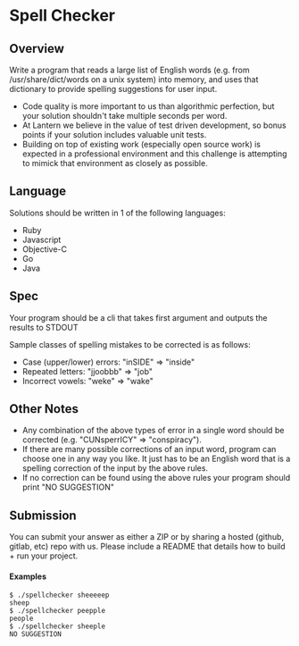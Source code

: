 # Spell Checker

## Overview
Write a program that reads a large list of English words (e.g. from /usr/share/dict/words on a unix system) into memory, and uses that dictionary to provide spelling suggestions for user input.

* Code quality is more important to us than algorithmic perfection, but your solution shouldn't take multiple seconds per word.
* At Lantern we believe in the value of test driven development, so bonus points if your solution includes valuable unit tests.
* Building on top of existing work (especially open source work) is expected in a professional environment and this challenge is attempting to mimick that environment as closely as possible. 

## Language

Solutions should be written in 1 of the following languages: 

* Ruby
* Javascript
* Objective-C
* Go
* Java

## Spec

Your program should be a cli that takes first argument and outputs the results to STDOUT 

Sample classes of spelling mistakes to be corrected is as follows:

* Case (upper/lower) errors: "inSIDE" => "inside" 
* Repeated letters: "jjoobbb" => "job" 
* Incorrect vowels: "weke" => "wake" 

## Other Notes

* Any combination of the above types of error in a single word should be corrected (e.g. "CUNsperrICY" => "conspiracy").
* If there are many possible corrections of an input word, program can choose one in any way you like. It just has to be an English word that is a spelling correction of the input by the above rules.
* If no correction can be found using the above rules your program should print "NO SUGGESTION"

## Submission

You can submit your answer as either a ZIP or by sharing a hosted (github, gitlab, etc) repo with us. Please include a README that details how to build + run your project. 

#### Examples

```
$ ./spellchecker sheeeeep
sheep
$ ./spellchecker peepple
people
$ ./spellchecker sheeple
NO SUGGESTION
```
